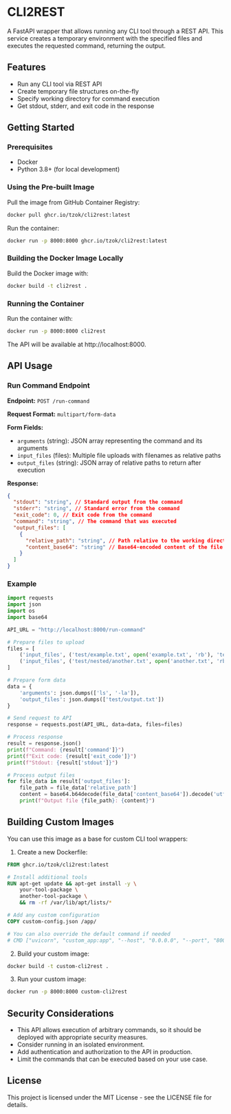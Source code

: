 # CLI2REST

A FastAPI wrapper that allows running any CLI tool through a REST API. This service creates a temporary environment with the specified files and executes the requested command, returning the output.

## Features

- Run any CLI tool via REST API
- Create temporary file structures on-the-fly
- Specify working directory for command execution
- Get stdout, stderr, and exit code in the response

## Getting Started

### Prerequisites

- Docker
- Python 3.8+ (for local development)

### Using the Pre-built Image

Pull the image from GitHub Container Registry:

```bash
docker pull ghcr.io/tzok/cli2rest:latest
```

Run the container:

```bash
docker run -p 8000:8000 ghcr.io/tzok/cli2rest:latest
```

### Building the Docker Image Locally

Build the Docker image with:

```bash
docker build -t cli2rest .
```

### Running the Container

Run the container with:

```bash
docker run -p 8000:8000 cli2rest
```

The API will be available at http://localhost:8000.

## API Usage

### Run Command Endpoint

**Endpoint:** `POST /run-command`

**Request Format:** `multipart/form-data`

**Form Fields:**

- `arguments` (string): JSON array representing the command and its arguments
- `input_files` (files): Multiple file uploads with filenames as relative paths
- `output_files` (string): JSON array of relative paths to return after execution

**Response:**

```json
{
  "stdout": "string", // Standard output from the command
  "stderr": "string", // Standard error from the command
  "exit_code": 0, // Exit code from the command
  "command": "string", // The command that was executed
  "output_files": [
    {
      "relative_path": "string", // Path relative to the working directory
      "content_base64": "string" // Base64-encoded content of the file
    }
  ]
}
```

### Example

```python
import requests
import json
import os
import base64

API_URL = "http://localhost:8000/run-command"

# Prepare files to upload
files = [
    ('input_files', ('test/example.txt', open('example.txt', 'rb'), 'text/plain')),
    ('input_files', ('test/nested/another.txt', open('another.txt', 'rb'), 'text/plain'))
]

# Prepare form data
data = {
    'arguments': json.dumps(['ls', '-la']),
    'output_files': json.dumps(['test/output.txt'])
}

# Send request to API
response = requests.post(API_URL, data=data, files=files)

# Process response
result = response.json()
print(f"Command: {result['command']}")
print(f"Exit code: {result['exit_code']}")
print(f"Stdout: {result['stdout']}")

# Process output files
for file_data in result['output_files']:
    file_path = file_data['relative_path']
    content = base64.b64decode(file_data['content_base64']).decode('utf-8')
    print(f"Output file {file_path}: {content}")
```

## Building Custom Images

You can use this image as a base for custom CLI tool wrappers:

1. Create a new Dockerfile:

```dockerfile
FROM ghcr.io/tzok/cli2rest:latest

# Install additional tools
RUN apt-get update && apt-get install -y \
    your-tool-package \
    another-tool-package \
    && rm -rf /var/lib/apt/lists/*

# Add any custom configuration
COPY custom-config.json /app/

# You can also override the default command if needed
# CMD ["uvicorn", "custom_app:app", "--host", "0.0.0.0", "--port", "8000"]
```

2. Build your custom image:

```bash
docker build -t custom-cli2rest .
```

3. Run your custom image:

```bash
docker run -p 8000:8000 custom-cli2rest
```

## Security Considerations

- This API allows execution of arbitrary commands, so it should be deployed with appropriate security measures.
- Consider running in an isolated environment.
- Add authentication and authorization to the API in production.
- Limit the commands that can be executed based on your use case.

## License

This project is licensed under the MIT License - see the LICENSE file for details.
